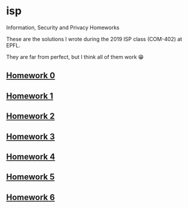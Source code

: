# isp
Information, Security and Privacy Homeworks

These are the solutions I wrote during the 2019 ISP class (COM-402) at EPFL.

They are far from perfect, but I think all of them work :grin:

## [Homework 0](./0/)

## [Homework 1](./1/)

## [Homework 2](./2/)

## [Homework 3](./3/)

## [Homework 4](./4/)

## [Homework 5](./5/)

## [Homework 6](./6/)
